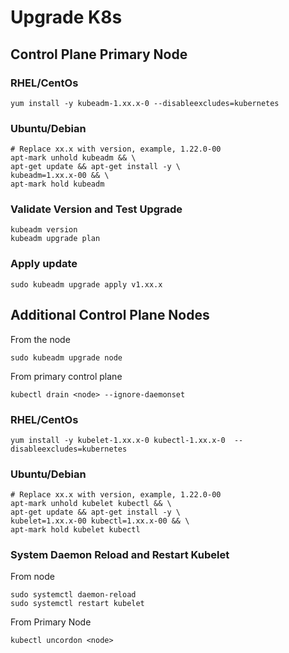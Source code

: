 # Upgrade K8s

## Control Plane Primary Node

### RHEL/CentOs
```
yum install -y kubeadm-1.xx.x-0 --disableexcludes=kubernetes
```
### Ubuntu/Debian
```
# Replace xx.x with version, example, 1.22.0-00
apt-mark unhold kubeadm && \
apt-get update && apt-get install -y \
kubeadm=1.xx.x-00 && \
apt-mark hold kubeadm
```

### Validate Version and Test Upgrade
```
kubeadm version
kubeadm upgrade plan
```

### Apply update
```
sudo kubeadm upgrade apply v1.xx.x
```

## Additional Control Plane Nodes
From the node
```
sudo kubeadm upgrade node
```

From primary control plane
```
kubectl drain <node> --ignore-daemonset
```

### RHEL/CentOs
```
yum install -y kubelet-1.xx.x-0 kubectl-1.xx.x-0  --disableexcludes=kubernetes
```

### Ubuntu/Debian
```
# Replace xx.x with version, example, 1.22.0-00
apt-mark unhold kubelet kubectl && \
apt-get update && apt-get install -y \
kubelet=1.xx.x-00 kubectl=1.xx.x-00 && \
apt-mark hold kubelet kubectl
```

### System Daemon Reload and Restart Kubelet
From node
```
sudo systemctl daemon-reload
sudo systemctl restart kubelet
```
From Primary Node
```
kubectl uncordon <node>
```


